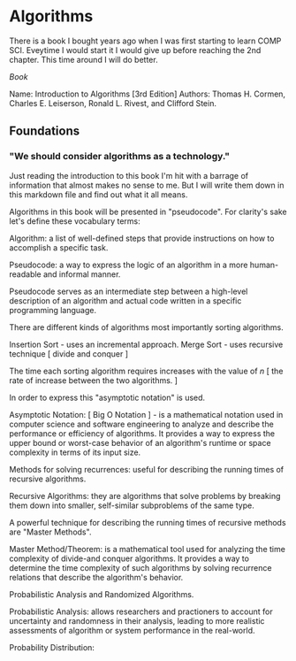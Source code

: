 # Algorithms

There is a book I bought years ago when I was first starting to learn COMP SCI. Eveytime I would start it I would give up before reaching the 2nd chapter. This time around I will do better.

_Book_

Name: Introduction to Algorithms [3rd Edition]
Authors: Thomas H. Cormen, Charles E. Leiserson, Ronald L. Rivest, and Clifford Stein.

## Foundations

### "We should consider algorithms as a technology."

Just reading the introduction to this book I'm hit with a barrage of information that almost makes no sense to me. But I will write them down in this markdown file and find out what it all means.

Algorithms in this book will be presented in "pseudocode". For clarity's sake let's define these vocabulary terms:

Algorithm: a list of well-defined steps that provide instructions on how to accomplish a specific task.

Pseudocode: a way to express the logic of an algorithm in a more human-readable and informal manner.

Pseudocode serves as an intermediate step between a high-level description of an algorithm and actual code written in a specific programming language.

There are different kinds of algorithms most importantly sorting algorithms.

Insertion Sort - uses an incremental approach.
Merge Sort - uses recursive technique [ divide and conquer ]

The time each sorting algorithm requires increases with the value of _n_ [ the rate of increase between the two algorithms. ]

In order to express this "asymptotic notation" is used.

Asymptotic Notation: [ Big O Notation ] - is a mathematical notation used in computer science and software engineering to analyze and describe the performance or efficiency of algorithms. It provides a way to express the upper bound or worst-case behavior of an algorithm's runtime or space complexity in terms of its input size.

Methods for solving recurrences: useful for describing the running times of recursive algorithms.

Recursive Algorithms: they are algorithms that solve problems by breaking them down into smaller, self-similar subproblems of the same type.

A powerful technique for describing the running times of recursive methods are "Master Methods".

Master Method/Theorem: is a mathematical tool used for analyzing the time complexity of divide-and conquer algorithms. It provides a way to determine the time complexity of such algorithms by solving recurrence relations that describe the algorithm's behavior.

Probabilistic Analysis and Randomized Algorithms.

Probabilistic Analysis: allows researchers and practioners to account for uncertainty and randomness in their analysis, leading to more realistic assessments of algorithm or system performance in the real-world.

Probability Distribution:
